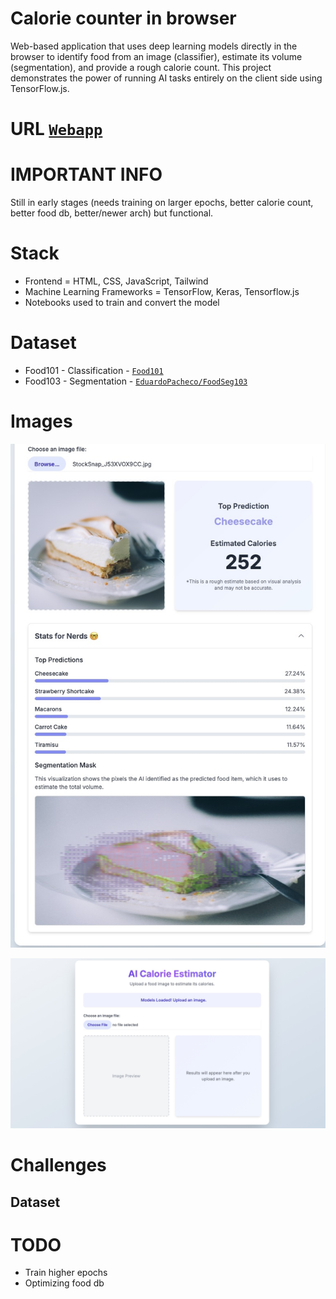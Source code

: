
# Calorie counter in browser
Web-based application that uses deep learning models directly in the browser to identify food from an image (classifier), estimate its volume (segmentation), and provide a rough calorie count. This project demonstrates the power of running AI tasks entirely on the client side using TensorFlow.js.

# URL [`Webapp`]()

# IMPORTANT INFO
Still in early stages (needs training on larger epochs, better calorie count, better food db, better/newer arch) but functional.


# Stack
- Frontend = HTML, CSS, JavaScript, Tailwind
- Machine Learning Frameworks = TensorFlow, Keras, Tensorflow.js
- Notebooks used to train and convert the model

# Dataset
- Food101 - Classification - [`Food101`](https://www.tensorflow.org/datasets/catalog/food101)
- Food103 - Segmentation - [`EduardoPacheco/FoodSeg103`](https://huggingface.co/datasets/EduardoPacheco/FoodSeg103)


# Images
![Example Prediction](./example_usage.jpg)

![Home page](./start_page.jpg)

# Challenges

## Dataset

# TODO
- Train higher epochs
- Optimizing food db

